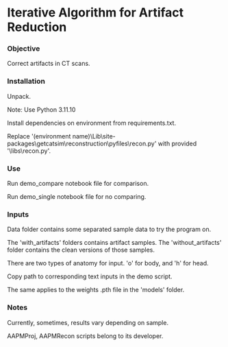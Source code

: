 # Iterative Algorithm for Artifact Reduction

### Objective

Correct artifacts in CT scans.

### Installation

Unpack.

Note: Use Python 3.11.10

Install dependencies on environment from requirements.txt.

Replace '(environment name)\Lib\site-packages\getcatsim\reconstruction\pyfiles\recon.py' with provided '\libs\recon.py'.

### Use

Run demo_compare notebook file for comparison.

Run demo_single notebook file for no comparing.

### Inputs

Data folder contains some separated sample data to try the program on.

The 'with_artifacts' folders contains artifact samples. The 'without_artifacts' folder contains the clean versions of those samples.

There are two types of anatomy for input. 'o' for body, and 'h' for head.

Copy path to corresponding text inputs in the demo script.

The same applies to the weights .pth file in the 'models' folder.

### Notes

Currently, sometimes, results vary depending on sample.

AAPMProj, AAPMRecon scripts belong to its developer.